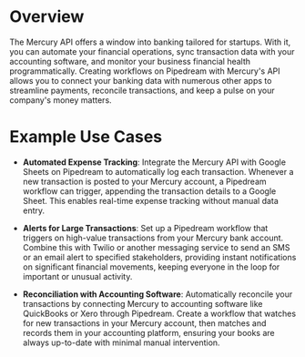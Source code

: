 # Overview

The Mercury API offers a window into banking tailored for startups. With it, you can automate your financial operations, sync transaction data with your accounting software, and monitor your business financial health programmatically. Creating workflows on Pipedream with Mercury's API allows you to connect your banking data with numerous other apps to streamline payments, reconcile transactions, and keep a pulse on your company's money matters.

# Example Use Cases

- **Automated Expense Tracking**: Integrate the Mercury API with Google Sheets on Pipedream to automatically log each transaction. Whenever a new transaction is posted to your Mercury account, a Pipedream workflow can trigger, appending the transaction details to a Google Sheet. This enables real-time expense tracking without manual data entry.

- **Alerts for Large Transactions**: Set up a Pipedream workflow that triggers on high-value transactions from your Mercury bank account. Combine this with Twilio or another messaging service to send an SMS or an email alert to specified stakeholders, providing instant notifications on significant financial movements, keeping everyone in the loop for important or unusual activity.

- **Reconciliation with Accounting Software**: Automatically reconcile your transactions by connecting Mercury to accounting software like QuickBooks or Xero through Pipedream. Create a workflow that watches for new transactions in your Mercury account, then matches and records them in your accounting platform, ensuring your books are always up-to-date with minimal manual intervention.
